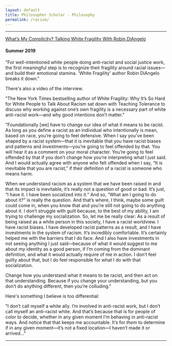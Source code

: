 ```yaml
---
layout: default
title: Philosopher Scholar - Philosophy
permalink: /racism/
---
```




---

[What’s My Complicity? Talking White Fragility With Robin DiAngelo](https://www.tolerance.org/magazine/summer-2019/whats-my-complicity-talking-white-fragility-with-robin-diangelo)

#### Summer 2019

"For well-intentioned white people doing anti-racist and social justice work, the first meaningful step is to recognize their fragility around racial issues—and build their emotional stamina. 'White Fragility' author Robin DiAngelo breaks it down."

There's also a video of the interview.

"The New York Times bestselling author of White Fragility: Why It’s So Hard for White People to Talk About Racism sat down with Teaching Tolerance to discuss why working against one’s own fragility is a necessary part of white anti-racist work—and why good intentions don’t matter."

"Foundationally [we] have to change our idea of what it means to be racist. As long as you define a racist as an individual who intentionally is mean, based on race, you’re going to feel defensive. When I say you’ve been shaped by a racist system—that it is inevitable that you have racist biases and patterns and investments—you’re going to feel offended by that. You will hear it as a comment on your moral character.  You’re going to feel offended by that if you don’t change how you’re interpreting what I just said. And I would actually agree with anyone who felt offended when I say, “It is inevitable that you are racist,” if their definition of a racist is someone who means harm.

When we understand racism as a system that we have been raised in and that its impact is inevitable, it’s really not a question of good or bad. It’s just, “I have it. I have been socialized into it.” And so, “What am I going to do about it?” is really the question. And that’s where, I think, maybe some guilt could come in, when you know that and you’re still not going to do anything about it. I don’t struggle with guilt because, to the best of my ability, I am trying to challenge my socialization. So, let me be really clear: As a result of being raised as a white person in this society, I have a racist worldview. I have racist biases. I have developed racist patterns as a result, and I have investments in the system of racism. It’s incredibly comfortable. It’s certainly helped me with the barriers that I do face. And I also have investments in not seeing anything I just said—because of what it would suggest to me about my identity as a good person, if I’m coming from the dominant definition, and what it would actually require of me in action. I don’t feel guilty about that, but I do feel responsible for what I do with that socialization.

Change how you understand what it means to be racist, and then act on that understanding. Because if you change your understanding, but you don’t do anything different, then you’re colluding."

Here's something I believe is too differential:

"I don’t call myself a white ally. I’m involved in anti-racist work, but I don’t call myself an anti-racist white. And that’s because that is for people of color to decide, whether in any given moment I’m behaving in anti-racist ways. And notice that that keeps me accountable. It’s for _them_ to determine if in any given moment—it’s not a fixed location—I haven’t made it or arrived…"



---
